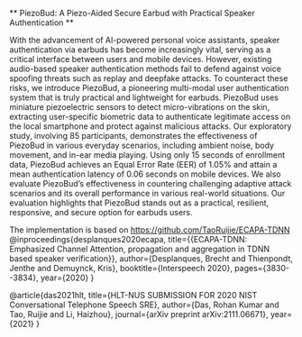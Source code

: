 ** PiezoBud: A Piezo-Aided Secure Earbud with Practical Speaker Authentication **

With the advancement of AI-powered personal voice assistants, speaker authentication via earbuds has become increasingly vital, serving as a critical interface between users and mobile devices. However, existing audio-based speaker authentication methods fail to defend against voice spoofing threats such as replay and deepfake attacks. To counteract these risks, we introduce PiezoBud, a pioneering multi-modal user authentication system that is truly practical and lightweight for earbuds. PiezoBud uses miniature piezoelectric sensors to detect micro-vibrations on the skin, extracting user-specific biometric data to authenticate legitimate access on the local smartphone and protect against malicious attacks. Our exploratory study, involving 85 participants, demonstrates the effectiveness of PiezoBud in various everyday scenarios, including ambient noise, body movement, and in-ear media playing. Using only 15 seconds of enrollment data, PiezoBud achieves an Equal Error Rate (EER) of 1.05% and attain a mean authentication latency of 0.06 seconds on mobile devices. We also evaluate PiezoBud’s effectiveness in countering challenging adaptive attack scenarios and its overall performance in various real-world situations. Our evaluation highlights that PiezoBud stands out as a practical, resilient, responsive, and secure option for earbuds users.

The implementation is based on https://github.com/TaoRuijie/ECAPA-TDNN
@inproceedings{desplanques2020ecapa,
  title={{ECAPA-TDNN: Emphasized Channel Attention, propagation and aggregation in TDNN based speaker verification}},
  author={Desplanques, Brecht and Thienpondt, Jenthe and Demuynck, Kris},
  booktitle={Interspeech 2020},
  pages={3830--3834},
  year={2020}
}

@article{das2021hlt,
  title={HLT-NUS SUBMISSION FOR 2020 NIST Conversational Telephone Speech SRE},
  author={Das, Rohan Kumar and Tao, Ruijie and Li, Haizhou},
  journal={arXiv preprint arXiv:2111.06671},
  year={2021}
}


